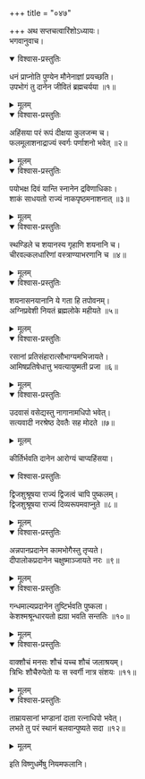 +++
title = "०४७"

+++
अथ सप्तचत्वारिंशोऽध्यायः।  
भगवानुवाच।  

<details open><summary>विश्वास-प्रस्तुतिः</summary>

धनं प्राप्नोति पुण्येन मौनेनाज्ञां प्रयच्छति।  
उपभोगं तु दानेन जीवितं ब्रह्मचर्यया ॥१॥
</details>

<details><summary>मूलम्</summary>

धनं प्राप्नोति पुण्येन मौनेनाज्ञां प्रयच्छति।  
उपभोगं तु दानेन जीवितं ब्रह्मचर्यया ॥१॥
</details>


<details open><summary>विश्वास-प्रस्तुतिः</summary>

अहिंसया परं रूपं दीक्षया कुलजन्म च।  
फलमूलाशनाद्राज्यं स्वर्गः पर्णाशनो भवेत् ॥२॥
</details>

<details><summary>मूलम्</summary>

अहिंसया परं रूपं दीक्षया कुलजन्म च।  
फलमूलाशनाद्राज्यं स्वर्गः पर्णाशनो भवेत् ॥२॥
</details>


<details open><summary>विश्वास-प्रस्तुतिः</summary>

पयोभक्ष दिवं यान्ति स्नानेन द्रविणाधिकाः।  
शाकं साधयतो राज्यं नाकपृष्ठमनाशनात् ॥३॥
</details>

<details><summary>मूलम्</summary>

पयोभक्ष दिवं यान्ति स्नानेन द्रविणाधिकाः।  
शाकं साधयतो राज्यं नाकपृष्ठमनाशनात् ॥३॥
</details>


<details open><summary>विश्वास-प्रस्तुतिः</summary>

स्थण्डिले च शयानस्य गृहाणि शयनानि च।  
चीरवल्कलधारिणां वस्त्राण्याभरणानि च ॥४॥
</details>

<details><summary>मूलम्</summary>

स्थण्डिले च शयानस्य गृहाणि शयनानि च।  
चीरवल्कलधारिणां वस्त्राण्याभरणानि च ॥४॥
</details>


<details open><summary>विश्वास-प्रस्तुतिः</summary>

शयनासनयानानि ये गता हि तपोवनम्।  
अग्निप्रवेशी नियतं ब्रह्मलोके महीयते ॥५॥
</details>

<details><summary>मूलम्</summary>

शयनासनयानानि ये गता हि तपोवनम्।  
अग्निप्रवेशी नियतं ब्रह्मलोके महीयते ॥५॥
</details>


<details open><summary>विश्वास-प्रस्तुतिः</summary>

रसानां प्रतिसंहारात्सौभाग्यमभिजायते।  
आमिषप्रतिषेधात्तु भवत्यायुष्मती प्रजा ॥६॥
</details>

<details><summary>मूलम्</summary>

रसानां प्रतिसंहारात्सौभाग्यमभिजायते।  
आमिषप्रतिषेधात्तु भवत्यायुष्मती प्रजा ॥६॥
</details>


<details open><summary>विश्वास-प्रस्तुतिः</summary>

उदवासं वसेद्यस्तु नागानामधिपो भवेत्।  
सत्यवादी नरश्रेष्ठ देवतैः सह मोदते ॥७॥
</details>

<details><summary>मूलम्</summary>

उदवासं वसेद्यस्तु नागानामधिपो भवेत्।  
सत्यवादी नरश्रेष्ठ देवतैः सह मोदते ॥७॥
</details>

कीर्तिर्भवति दानेन आरोग्यं चाप्यहिंसया।  

<details open><summary>विश्वास-प्रस्तुतिः</summary>

द्विजशुश्रूषया राज्यं द्विजत्वं चापि पुष्कलम्।  
द्विजशुश्रूषया राज्यं दिव्यरूपमवाप्नुते ॥८॥
</details>

<details><summary>मूलम्</summary>

द्विजशुश्रूषया राज्यं द्विजत्वं चापि पुष्कलम्।  
द्विजशुश्रूषया राज्यं दिव्यरूपमवाप्नुते ॥८॥
</details>


<details open><summary>विश्वास-प्रस्तुतिः</summary>

अन्नपानप्रदानेन कामभोगैस्तु तृप्यते।  
दीपालोकप्रदानेन चक्षुष्माञ्जायते नरः ॥९॥
</details>

<details><summary>मूलम्</summary>

अन्नपानप्रदानेन कामभोगैस्तु तृप्यते।  
दीपालोकप्रदानेन चक्षुष्माञ्जायते नरः ॥९॥
</details>


<details open><summary>विश्वास-प्रस्तुतिः</summary>

गन्धमाल्यप्रदानेन तुष्टिर्भवति पुष्कला।  
केशश्मश्रून्धारयतो ह्यग्रा भवति सन्ततिः ॥१०॥
</details>

<details><summary>मूलम्</summary>

गन्धमाल्यप्रदानेन तुष्टिर्भवति पुष्कला।  
केशश्मश्रून्धारयतो ह्यग्रा भवति सन्ततिः ॥१०॥
</details>


<details open><summary>विश्वास-प्रस्तुतिः</summary>

वाक्शौचं मनसः शौचं यच्च शौचं जलाश्रयम्।  
त्रिभिः शौचैरुपेतो यः स स्वर्गी नात्र संशयः ॥११॥
</details>

<details><summary>मूलम्</summary>

वाक्शौचं मनसः शौचं यच्च शौचं जलाश्रयम्।  
त्रिभिः शौचैरुपेतो यः स स्वर्गी नात्र संशयः ॥११॥
</details>


<details open><summary>विश्वास-प्रस्तुतिः</summary>

ताम्रायसानां भण्डानां दाता रत्नाधिपो भवेत्।  
लभते तु परं स्थानं बलवान्पुष्यते सदा ॥१२॥
</details>

<details><summary>मूलम्</summary>

ताम्रायसानां भण्डानां दाता रत्नाधिपो भवेत्।  
लभते तु परं स्थानं बलवान्पुष्यते सदा ॥१२॥
</details>

इति विष्णुधर्मेषु नियमफलानि।  
